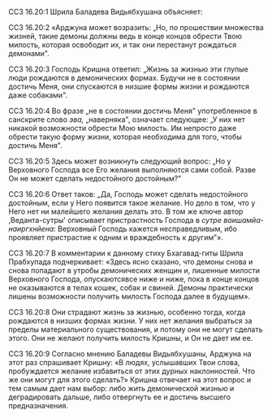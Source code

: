 ССЗ 16.20:1	Шрила Баладева Видьябхушана объясняет:

ССЗ 16.20:2	«Арджуна может возразить: „Но, по прошествии множества жизней, такие демоны должны ведь в конце концов обрести Твою милость, которая освободит их, и так они перестанут рождаться демонами".

ССЗ 16.20:3	Господь Кришна ответил: „Жизнь за жизнью эти глупые люди рождаются в демонических формах. Будучи не в состоянии достичь Меня, они спускаются в низшие формы жизни и рождаются даже собаками".

ССЗ 16.20:4	Во фразе „не в состоянии достичь Меня" употребленное в санскрите слово _эва,_ „наверняка", означает следующее: „У них нет никакой возможности обрести Мою милость. Им непросто даже обрести такую форму жизни, которая необходима для того, чтобы достичь Меня".

ССЗ 16.20:5	Здесь может возникнуть следующий вопрос: „Но у Верховного Господа все Его желания выполняются сами собой. Разве Он не может сделать недостойного достойным?"

ССЗ 16.20:6	Ответ таков: „Да, Господь может сделать недостойного достойным, если у Него появится такое желание. Но дело в том, что у Него нет ни малейшего желания делать это. В том же ключе автор ,Веданта-сутры' описывает пристрастность Господа в _сутре ваишамйа-наиргхнйена:_ Верховный Господь кажется несправедливым, ибо проявляет пристрастие к одним и враждебность к другим"».

ССЗ 16.20:7	В комментарии к данному стиху Бхагавад-гиты Шрила Прабхупада подчеркивает: «Здесь ясно сказано, что демоны снова и снова попадают в утробы демонических женщин и, лишенные милости Верховного Господа, опускаютсявсе ниже и ниже, пока в конце концов не оказываются в телах кошек, собак и свиней. Демоны практически лишены возможности получить милость Господа далее в будущем».

ССЗ 16.20:8	Они страдают жизнь за жизнью, особенно тогда, когда рождаются в низших формах жизни. У них нет желания выбраться за пределы материального существования, и потому они не могут сделать этого. Они не желают получить милость Кришны, и Он не дает им ее.

ССЗ 16.20:9	Согласно мнению Баладевы Видьябхушаны, Арджуна на этот раз спрашивает Кришну: «В людях, услышавших Твои слова, пробуждается желание избавиться от этих дурных наклонностей. Что же они могут для этого сделать?» Кришна отвечает на этот вопрос и тем самым дает нам выбор: либо жить демонической жизнью и деградировать дальше, либо отвергнуть ее и достичь высшего предназначения.